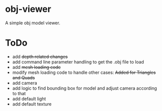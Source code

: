 # obj-viewer
A simple obj model viewer.

# ToDo
- add ~~depth related changes~~
- add command line parameter handling to get the .obj file to load
- add ~~mesh loading code~~
- modify mesh loading code to handle other cases: ~~Added for Triangles and Quads~~
- add camera
- add logic to find bounding box for model and adjust camera according to that
- add default light
- add default texture
